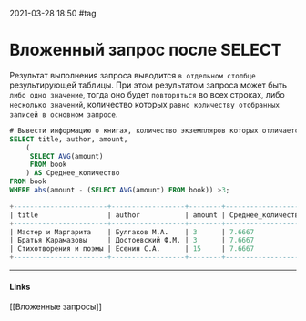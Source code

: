 2021-03-28 18:50
#tag
# Вложенный запрос после SELECT
Результат выполнения запроса выводится `в отдельном столбце` результирующей таблицы. При этом результатом запроса может быть `либо одно значение`, тогда оно будет `повторяться` во всех строках, либо `несколько значений`, количество которых `равно количеству отобранных записей в основном запросе`.
```sql
# Вывести информацию о книгах, количество экземпляров которых отличается от среднего количества экземпляров книг на складе более чем на 3,  а также указать среднее значение количества экземпляров книг.
SELECT title, author, amount, 
    (
     SELECT AVG(amount) 
     FROM book
    ) AS Среднее_количество 
FROM book
WHERE abs(amount - (SELECT AVG(amount) FROM book)) >3;
```
```sql
+-----------------------+------------------+--------+--------------------+
| title                 | author           | amount | Среднее_количество |
+-----------------------+------------------+--------+--------------------+
| Мастер и Маргарита    | Булгаков М.А.    | 3      | 7.6667             |
| Братья Карамазовы     | Достоевский Ф.М. | 3      | 7.6667             |
| Стихотворения и поэмы | Есенин С.А.      | 15     | 7.6667             |
+-----------------------+------------------+--------+--------------------+
```
_____________
#### Links
[[Вложенные запросы]]
